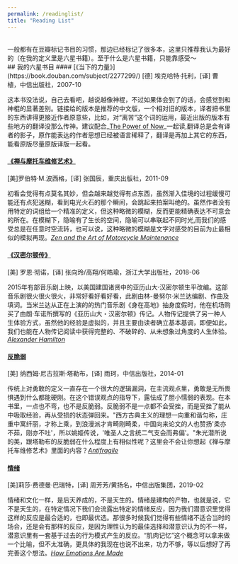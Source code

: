 ```yaml
---
permalink: /readinglist/
title: "Reading List"
---
```

<br />
一般都有在豆瓣标记书目的习惯，那边已经标记了很多本，这里只推荐我认为最好的（在我的定义里是六星书籍）。至于什么是六星书籍，只能靠感受～
<br />
## 我的六星书目
#### [《当下的力量》](https://book.douban.com/subject/2277299/)
[德] 埃克哈特·托利，[译] 曹植，中信出版社，2007-10  

这本书没法说，自己去看吧，越说越像神棍，不过如果体会到了的话，会感觉到和神棍的显著差别。链接给的版本是推荐的中文版，一个相对旧的版本，译者把书里的东西讲得更接近作者原意些，比如，对“离苦”这个词的运用，最近出版的版本有些地方的翻译没那么传神。建议配合_[The Power of Now](https://book.douban.com/subject/2082251/)_一起读,翻译总是会有译者的影子，原作能表达的作者思想已经被语言稀释了，翻译是再加上其它的东西，能看原版尽量原版译版一起看。

#### [《禅与摩托车维修艺术》](https://book.douban.com/subject/6811366/)
[美]罗伯特·M.波西格，[译] 张国辰，重庆出版社，2011-09  

初看会觉得有点莫名其妙，但会越来越觉得有点东西，虽然渐入佳境的过程缓慢可能还有点犯迷糊，看到电光火石的那个瞬间，会跳起来拍案叫绝的。虽然作者没有用特定的词组给一个精准的定义，但这种略微的模糊，反而更能精确表达不可意会的所在。在模糊下，隐喻有了生长的空间，隐喻可以串联起不同时光,而我们的感受总是在任意时空流转，也可以说，这种略微的模糊是文字对感受的目前为止最相似的模拟再现。_[Zen and the Art of Motorcycle Maintenance](https://book.douban.com/subject/1478120/)_  

#### [《汉密尔顿传》](https://book.douban.com/subject/27598715/)  
[美] 罗恩·彻诺，[译] 张向玲/高翔/何皓瑜，浙江大学出版社，2018-06  

2015年有部音乐剧上映，以美国建国诸贤中的亚历山大·汉密尔顿生平改编。这部音乐剧很火很火很火，非常好看好看好看，此剧由林-曼努尔·米兰达编剧、作曲及填词。当米兰达从正在上演的的热门音乐剧《身在高地》抽身度假时，他在机场购买了由朗·车诺所撰写的《亚历山大・汉密尔顿》传记。人物传记提供了另一种人生体验方式，虽然他的经验是虚拟的，并且主要由读者确立基本基调，即便如此，我们也能在人物传记阅读中获得完整的、不破碎的、从未想象过角度的人生体验。_[Alexander Hamilton](https://book.douban.com/subject/1472836/)_  

#### [反脆弱](https://book.douban.com/subject/25782902/)  
[美] 纳西姆·尼古拉斯·塔勒布，[译] 雨珂，中信出版社，2014-01  

传统上对勇敢的定义一直存在一个很大的逻辑漏洞，在主流观点里，勇敢是无所畏惧遇到什么都能硬刚。在这个错误观点的指导下，露怯成了胆小懦弱的表现。在本书里，一点也不弯，也不是反脆弱。反脆弱不是一点都不会受挫，而是受挫了能从中吸取经验，再从受损的状态弹回来。"西方古典主义的理想一向重和谐匀称，庄重中寓纤丽，才称上乘，到浪漫派才肯畸刚畸柔，中国向来论文的人也赞扬'柔亦不茹，刚亦不吐'，所以姚姬传说，'唯圣人之言统二气支会而弗偏'。"朱光潜所说的美，跟塔勒布的反脆弱在什么程度上有相似性呢？这里会不会让你想起《禅与摩托车维修艺术》里面的内容？_[Antifragile](https://book.douban.com/subject/10545758/)_

#### [情绪](https://book.douban.com/subject/30443490/)  
[美]莉莎·费德曼·巴瑞特，[译] 周芳芳/黄扬名，中信出版集团，2019-02  

情绪和文化一样，是后天养成的，不是天生的。情绪是建构的产物，也就是说，它不是天生的，在特定情况下我们会流露出特定的情绪反应，因为我们潜意识里觉得这样的反应是最合适的，也即最优选。那很多时候我们觉得有些情绪不适合当时的场合，还是会有那样的反应，是因为理性认为的最佳选择和潜意识认为的不一样，潜意识里有一套基于过去的行为模式产生的反应。“肌肉记忆”这个概念可以拿来做一个比喻，但不太准确，更具体的我现在也说不出来，功力不够，等以后想好了再完善这个想法。_[How Emotions Are Made](https://book.douban.com/subject/26816436/)_
